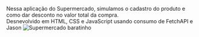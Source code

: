 Nessa aplicação do Supermercado, simulamos o cadastro do produto e como dar desconto no valor total da compra.
</br> Desnevolvido em HTML, CSS e JavaScript usando consumo de FetchAPI e Jason
![Supermercado baratinho](https://github.com/diemersonrfernandes/Supermercado-Baratinho/assets/26719765/b5fecae5-36a1-420b-88e5-f64b1a5b3a25)
